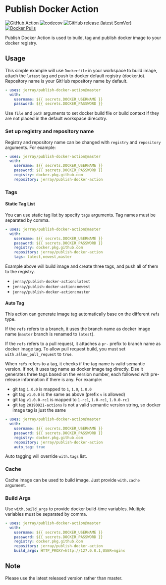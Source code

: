 # Publish Docker Action

[![GitHub Action](https://github.com/jerray/publish-docker-action/workflows/Main/badge.svg)](https://github.com/jerray/publish-docker-action/actions?workflow=Main)
[![codecov](https://codecov.io/gh/jerray/publish-docker-action/branch/master/graph/badge.svg)](https://codecov.io/gh/jerray/publish-docker-action)
[![GitHub release (latest SemVer)](https://img.shields.io/github/v/release/jerray/publish-docker-action?logo=github)](https://github.com/jerray/publish-docker-action/releases)
[![Docker Pulls](https://img.shields.io/docker/pulls/jerray/publish-docker-action?logo=docker)](https://hub.docker.com/r/jerray/publish-docker-action)

Publish Docker Action is used to build, tag and publish docker image to your docker registry.

## Usage

This simple example will use `Dockerfile` in your workspace to build image, attach the `latest`
tag and push to docker default registry (docker.io). Repository name is your GitHub repository
name by default.

```yaml
- uses: jerray/publish-docker-action@master
  with:
    username: ${{ secrets.DOCKER_USERNAME }}
    password: ${{ secrets.DOCKER_PASSWORD }}
```

Use `file` and `path` arguments to set docker build file or build context if they are not placed
in the default workspace direcotry.

### Set up registry and repository name

Registry and repository name can be changed with `registry` and `repository` arguments. For example:

```yaml
- uses: jerray/publish-docker-action@master
  with:
    username: ${{ secrets.DOCKER_USERNAME }}
    password: ${{ secrets.DOCKER_PASSWORD }}
    registry: docker.pkg.github.com
    repository: jerray/publish-docker-action
```

### Tags

#### Static Tag List

You can use static tag list by specify `tags` arguments. Tag names must be separated by comma.

```yaml
- uses: jerray/publish-docker-action@master
  with:
    username: ${{ secrets.DOCKER_USERNAME }}
    password: ${{ secrets.DOCKER_PASSWORD }}
    registry: docker.pkg.github.com
    repository: jerray/publish-docker-action
    tags: latest,newest,master
```

Example above will build image and create three tags, and push all of them to the registry.

* `jerray/publish-docker-action:latest`
* `jerray/publish-docker-action:newest`
* `jerray/publish-docker-action:master`

#### Auto Tag

This action can generate image tag automatically base on the different `refs` type.

If the `refs` refers to a branch, it uses the branch name as docker image name (`master` branch is renamed to `latest`).

If the `refs` refers to a pull request, it attaches a `pr-` prefix to branch name as
docker image tag. To allow pull request build, you must set `with.allow_pull_request` to `true`.

When `refs` refers to a tag, it checks if the tag name is valid semantic version. If not, it uses
tag name as docker image tag directly. Else it generates three tags based on the version number,
each followed with pre-release information if there is any. For example:

* git tag `1.0.0` is mapped to `1`, `1.0`, `1.0.0`
* git tag `v1.0.0` is the same as above (prefix `v` is allowed)
* git tag `v1.0.0-rc1` is mapped to `1-rc1`, `1.0-rc1`, `1.0.0-rc1`
* git tag `20190921-actions` is not a valid semantic version string, so docker image tag is just the same

```yaml
- uses: jerray/publish-docker-action@master
  with:
    username: ${{ secrets.DOCKER_USERNAME }}
    password: ${{ secrets.DOCKER_PASSWORD }}
    registry: docker.pkg.github.com
    repository: jerray/publish-docker-action
    auto_tag: true
```

Auto tagging will override `with.tags` list.

### Cache

Cache image can be used to build image. Just provide `with.cache` argument.

### Build Args

Use `with.build_args` to provide docker build-time variables. Multiple variables must be separated by comma. 

```yaml
- uses: jerray/publish-docker-action@master
  with:
    username: ${{ secrets.DOCKER_USERNAME }}
    password: ${{ secrets.DOCKER_PASSWORD }}
    registry: docker.pkg.github.com
    repository: jerray/publish-docker-action
    build_args: HTTP_PROXY=http://127.0.0.1,USER=nginx
```

## Note

Please use the latest released version rather than master.
